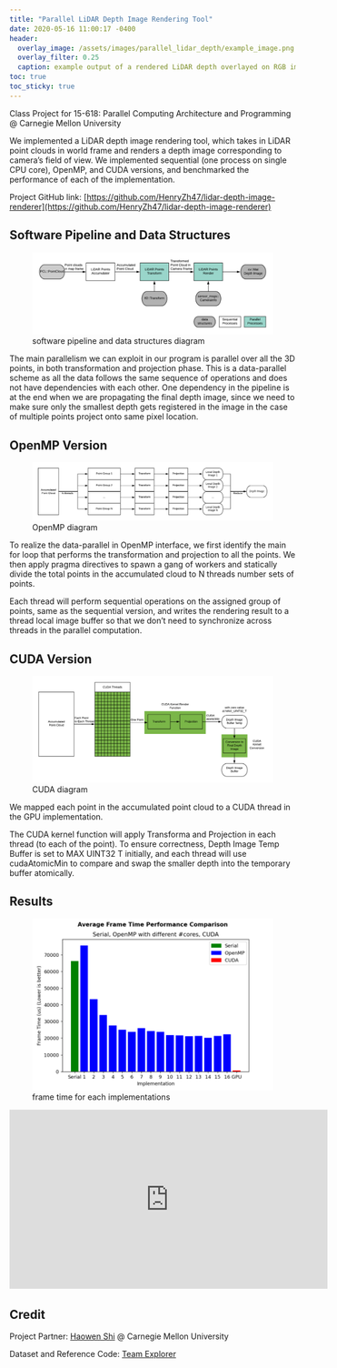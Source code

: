 ```yaml
---
title: "Parallel LiDAR Depth Image Rendering Tool"
date: 2020-05-16 11:00:17 -0400
header:
  overlay_image: /assets/images/parallel_lidar_depth/example_image.png
  overlay_filter: 0.25
  caption: example output of a rendered LiDAR depth overlayed on RGB image
toc: true
toc_sticky: true
---
```


Class Project for 15-618: Parallel Computing Architecture and Programming @ Carnegie
Mellon University

We implemented a LiDAR depth image rendering tool, which takes in LiDAR point clouds
in world frame and renders a depth image corresponding to camera’s field of view. We
implemented sequential (one process on single CPU core), OpenMP, and CUDA versions,
and benchmarked the performance of each of the implementation.

Project GitHub link: [https://github.com/HenryZh47/lidar-depth-image-renderer](https://github.com/HenryZh47/lidar-depth-image-renderer)

## Software Pipeline and Data Structures

<figure>
  <a href="/assets/images/parallel_lidar_depth/lidar_renderer_diagram.png"><img src="/assets/images/parallel_lidar_depth/lidar_renderer_diagram.png"></a>
  <figcaption> software pipeline and data structures diagram </figcaption>
</figure>

The main parallelism we can exploit in our program is parallel over all the 3D points, in
both transformation and projection phase. This is a data-parallel scheme as all the data
follows the same sequence of operations and does not have dependencies with each other.
One dependency in the pipeline is at the end when we are propagating the final depth image,
since we need to make sure only the smallest depth gets registered in the image in the case
of multiple points project onto same pixel location.

## OpenMP Version

<figure>
  <a href="/assets/images/parallel_lidar_depth/Lidar_Depth_Render_OpenMP.png"><img src="/assets/images/parallel_lidar_depth/Lidar_Depth_Render_OpenMP.png"></a>
  <figcaption> OpenMP diagram </figcaption>
</figure>

To realize the data-parallel in OpenMP interface, we first identify the main
for loop that performs the transformation and projection to all the points. We then apply
pragma directives to spawn a gang of workers and statically divide the total points in the
accumulated cloud to N threads number sets of points.

Each thread will perform sequential operations on the assigned group
of points, same as the sequential version, and writes the rendering result to a thread local
image buffer so that we don’t need to synchronize across threads in the parallel computation.

## CUDA Version

<figure>
  <a href="/assets/images/parallel_lidar_depth/Lidar_Depth_Render_CUDA.png"><img src="/assets/images/parallel_lidar_depth/Lidar_Depth_Render_CUDA.png"></a>
  <figcaption> CUDA diagram </figcaption>
</figure>

We mapped each point in the accumulated point cloud to a CUDA thread
in the GPU implementation.

The CUDA kernel function will apply Transforma and Projection
in each thread (to each of the point). To ensure correctness, Depth Image Temp Buffer is
set to MAX UINT32 T initially, and each thread will use cudaAtomicMin to compare and swap
the smaller depth into the temporary buffer atomically.

## Results

<figure>
  <a href="/assets/images/parallel_lidar_depth/impl_ftime_comparison.png"><img src="/assets/images/parallel_lidar_depth/impl_ftime_comparison.png"></a>
  <figcaption> frame time for each implementations </figcaption>
</figure>

<iframe width="560" height="315" src="https://www.youtube.com/embed/pxZWXLIlUps" frameborder="0" allow="accelerometer; autoplay; encrypted-media; gyroscope; picture-in-picture" allowfullscreen></iframe>

## Credit

Project Partner: [Haowen Shi](https://haowensh.com/) @ Carnegie Mellon University

Dataset and Reference Code: [Team Explorer](https://www.subt-explorer.com/)
